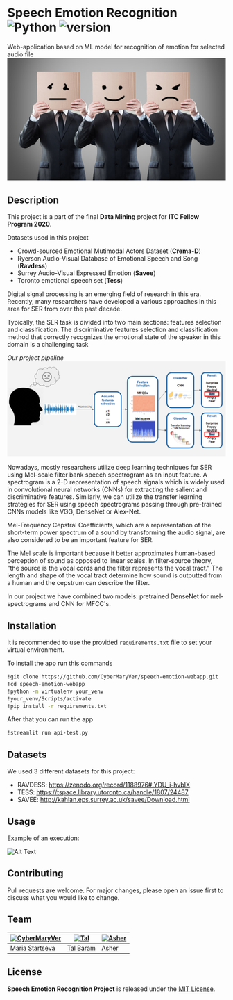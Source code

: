 # Speech Emotion Recognition ![Python](https://img.shields.io/badge/python-v3.8+-blue.svg) ![version](https://img.shields.io/badge/version-1.0.0-green)

Web-application based on ML model for recognition of emotion for selected audio file
![img](images/smileyfacesboxes.jpg)
## Description
This project is a part of the final **Data Mining** project for **ITC Fellow Program 2020**. 

Datasets used in this project
* Crowd-sourced Emotional Mutimodal Actors Dataset (**Crema-D**)
* Ryerson Audio-Visual Database of Emotional Speech and Song (**Ravdess**)
* Surrey Audio-Visual Expressed Emotion (**Savee**)
* Toronto emotional speech set (**Tess**)

Digital signal processing is an emerging field of research in this era. Recently, many researchers have developed a various approaches in this area for SER from over the past decade.

Typically, the SER task is divided into two main sections: features selection and classification. The discriminative features selection and classification method that correctly recognizes the emotional state of the speaker in this domain is a challenging task

*Our project pipeline*
![img](images/schema.png)

Nowadays, mostly researchers utilize deep learning techniques for SER using Mel-scale filter bank speech spectrogram as an input feature. A spectrogram is a 2-D representation of speech signals which is widely used in convolutional neural networks (CNNs) for extracting the salient and discriminative features. Similarly, we can utilize the transfer learning strategies for SER using speech spectrograms passing through pre-trained CNNs models like VGG, DenseNet or Alex-Net. 

Mel-Frequency Cepstral Coefficients, which are a representation of the short-term power spectrum of a sound by transforming the audio signal, are also considered to be an important feature for SER.

The Mel scale is important because it better approximates human-based perception of sound as opposed to linear scales. In filter-source theory, "the source is the vocal cords and the filter represents the vocal tract." The length and shape of the vocal tract determine how sound is outputted from a human and the cepstrum can describe the filter. 

In our project we have combined two models: pretrained DenseNet for mel-spectrograms and CNN for MFCC's. 

## Installation

It is recommended to use the provided `requirements.txt` file to set your virtual environment.

To install the app run this commands

```sh
!git clone https://github.com/CyberMaryVer/speech-emotion-webapp.git
!cd speech-emotion-webapp
!python -m virtualenv your_venv
!your_venv/Scripts/activate
!pip install -r requirements.txt
```
After that you can run the app
```sh
!streamlit run api-test.py
```
## Datasets
We used 3 different datasets for this project:
  - RAVDESS: https://zenodo.org/record/1188976#.YDU_i-hvbIX
  - TESS: https://tspace.library.utoronto.ca/handle/1807/24487
  - SAVEE: http://kahlan.eps.surrey.ac.uk/savee/Download.html

## Usage
Example of an execution:

![Alt Text](demo.gif)


## Contributing
Pull requests are welcome. For major changes, please open an issue first to discuss what you would like to change.

## Team

[![CyberMaryVer](https://avatars3.githubusercontent.com/u/66170525?s=40&v=4)](https://github.com/CyberMaryVer) | [![Tal](https://avatars.githubusercontent.com/u/57663531?s=40&v=4)](https://github.com/talbaram3192) | [![Asher](https://avatars.githubusercontent.com/u/73426116?s=40&v=4)](https://github.com/asher1112)
--- | --- | ---
[Maria Startseva](https://github.com/CyberMaryVer) | [Tal Baram](https://github.com/talbaram3192) | [Asher](https://github.com/asher1112)

## License
**Speech Emotion Recognition Project** is released under the [MIT License](http://www.opensource.org/licenses/MIT).
